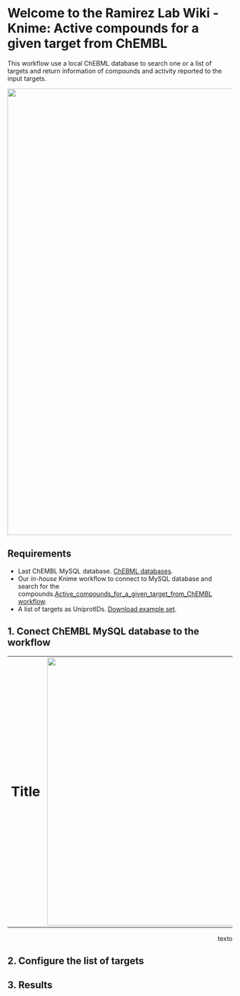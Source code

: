 # Welcome to the Ramirez Lab Wiki - Knime: Active compounds for a given target from ChEMBL #

This workflow use a local ChEBML database to search one or a list of targets and return information of compounds and activity reported to the input targets.

<p align="center">
    <img src="https://github.com/ramirezlab/WIKI/blob/master/KNIME/Active%20compounds%20for%20a%20given%20target%20from%20ChEMBL/media/WF.png" width="1000">
</p>

## Requirements ##
- Last ChEMBL MySQL database. [ChEBML databases](https://ftp.ebi.ac.uk/pub/databases/chembl/ChEMBLdb/latest/).
- Our *in-house* Knime workflow to connect to MySQL database and search for the compounds.[Active_compounds_for_a_given_target_from_ChEMBL workflow](https://github.com/ramirezlab/WIKI/raw/master/KNIME/Active%20compounds%20for%20a%20given%20target%20from%20ChEMBL/03_Active_compounds_for_a_given_target_from_ChEMBL.knwf).
- A list of targets as UniprotIDs. [Download example set](pendiente). 




## 1. Conect ChEMBL MySQL database to the workflow ##
<table border="0">
 <tr>
    <td><b style="font-size:30px">Title</b></td>
    <td><img src="https://github.com/ramirezlab/WIKI/blob/master/KNIME/Active%20compounds%20for%20a%20given%20target%20from%20ChEMBL/media/mysql%20connector.png" width="600"></td>
 </tr>

</table>



<p align="right">
    <h> texto </h>
    
</p>


## 2. Configure the list of targets ##

## 3. Results ##




